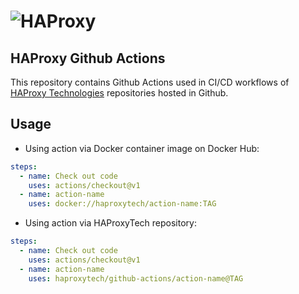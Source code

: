 # ![HAProxy](https://github.com/haproxytech/kubernetes-ingress/raw/master/assets/images/haproxy-weblogo-210x49.png "HAProxy")

## HAProxy Github Actions


This repository contains Github Actions used in CI/CD workflows of [HAProxy Technologies](https://www.haproxy.com/) repositories hosted in Github.

## Usage

- Using action via Docker container image on Docker Hub:

```yaml
steps:
  - name: Check out code
    uses: actions/checkout@v1
  - name: action-name
    uses: docker://haproxytech/action-name:TAG
```

- Using action via HAProxyTech repository:

```yaml
steps:
  - name: Check out code
    uses: actions/checkout@v1
  - name: action-name
    uses: haproxytech/github-actions/action-name@TAG
```
